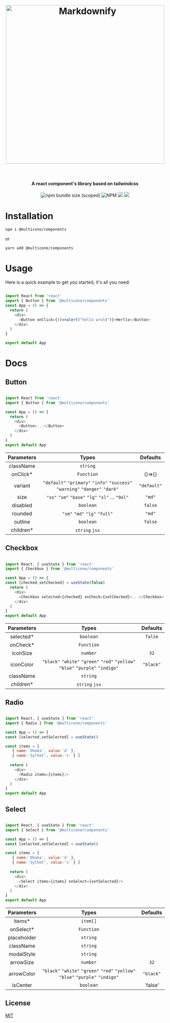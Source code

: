 <h1 align="center">
  <br>
  <br>
  <a href="http://www.amitmerchant.com/electron-markdownify"><img src="https://raw.githubusercontent.com/multicone/portofolio/master/src/images/logo/multicone.png" alt="Markdownify" width="500"></a>
  <br>
  <br>
</h1>

<h4 align="center">A react component's library based on tailwindcss</h4>

<p align="center">
<img alt="npm bundle size (scoped)" src="https://img.shields.io/bundlephobia/min/@multicone/components">
<img alt="NPM" src="https://img.shields.io/npm/l/@multicone/components">
<img src="https://img.shields.io/badge/React-17.0.2-brightgreen">
<img src="https://camo.githubusercontent.com/7e7bdf5c529c8bc594e26038dbb1a3d360e9ede891fbdcef50b403ab5f88fc14/68747470733a2f2f696d672e736869656c64732e696f2f62616467652f636f6e747269627574696f6e732d77656c636f6d652d6f72616e67652e737667">
</p>

# Installation

```
npm i @multicone/components
```
or
```
yarn add @multicone/components
```
# Usage
Here is a quick example to get you started, it's all you need:
```js

import React from 'react'
import { Button } from '@multicone/components'
const App = () => {
  return (
    <div>
      <Button onClick={()=>alert("hello wrold")}>Herllo</Button>
    </div>
  )
}

export default App

```

# Docs
## Button

```js

import React from 'react'
import { Button } from '@multicone/components'

const App = () => {
  return (
    <div>
      <Button>...</Button>
    </div>
  )
}
export default App

```

| Parameters      | Types | Defaults     |
| :---:       |    :----:   |          :---: |
| className      | `string`       |  |
| onClick*   | `Function`        | ()=>{}      |
| variant   | `"default"` `"primary"` `"info"` `"success"` `"warning"` `"danger"` `"dark"`| `"default"`|
|size| `"xs"` `"sm"` `"base"` `"lg"` `"xl"` ... `"9xl"`| `"md"`|
|disabled|`boolean`|`false`|
|rounded|`"sm"` `"md"` `"lg"` `"full"`|`"md"`|
|outline|`boolean`|`false`|
| children*      | `string` `jsx` |  | 


## Checkbox

```js

import React, { useState } from 'react'
import { Checkbox } from '@multicone/components'

const App = () => {
const [checked,setChecked] = useState(false)
  return (
    <div>
      <Checkbox selected={checked} onCheck={setChecked}>...</Checkbox>
    </div>
  )
}
export default App

```
| Parameters      | Types | Defaults     |
| :---:           |    :----:   |  :---: |
| selected* | `boolean` | `false`    |
| onCheck*     | `Function` |    |
| iconSize      | `number` | `32`     |
| iconColor      | `"black"` `"white"` `"green"` `"red"` `"yellow"` `"blue"` `"purple"` `"indigo"` | `"black"`     |
| className      | `string`       |  |
| children*      | `string` `jsx` |  |   


## Radio
```js

import React, { useState } from 'react'
import { Radio } from '@multicone/components'

const App = () => {
const [selected,setSelected] = useState()

const items = [
   { name:'Dhaka', value:'d' },
   { name:'Sylhet', value:'s' } ]
   
  return (
    <div>
      <Radio items={items}/>
    </div>
  )
}
export default App
```



## Select

```js

import React, { useState } from 'react'
import { Select } from '@multicone/components'

const App = () => {
const [selected,setSelected] = useState()

const items = [
   { name:'Dhaka', value:'d' },
   { name:'Sylhet', value:'s' } ]
   
  return (
    <div>
      <Select items={items} onSelect={setSelected}/>
    </div>
  )
}
export default App
```

| Parameters      | Types       | Defaults     |
| :---:           |    :----:   |  :---: |
| items*          | `item[]`    |    |
| onSelect*       | `Function`  |    |
| placeholder     | `string`    | |
| className       | `string`    |  |
| modalStyle      | `string`    |  |
| arrowSize       | `number`    | `32`     |
| arrowColor      | `"black"` `"white"` `"green"` `"red"` `"yellow"` `"blue"` `"purple"` `"indigo"` | `"black"`     |
| isCenter       | `boolean`       | `false' |



## License

[MIT]()


